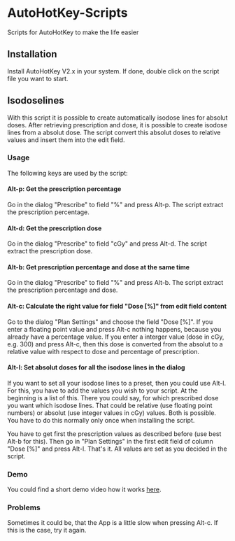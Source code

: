 # AutoHotKey-Scripts
Scripts for AutoHotKey to make the life easier

## Installation
Install AutoHotKey V2.x in your system. If done, double click on the script file you want to start.

## Isodoselines
With this script it is possible to create automatically isodose lines for absolut doses. After retrieving prescription and dose, it is possible to create isodose lines from a absolut dose. The script convert this absolut doses to relative values and insert them into the edit field.

### Usage
The following keys are used by the script:

#### Alt-p: Get the prescription percentage
Go in the dialog "Prescribe" to field "%" and press Alt-p. The script extract the prescription percentage.

#### Alt-d: Get the prescription dose
Go in the dialog "Prescribe" to field "cGy" and press Alt-d. The script extract the prescription dose.

#### Alt-b: Get prescription percentage and dose at the same time
Go in the dialog "Prescribe" to field "%" and press Alt-b. The script extract the prescription percentage and dose.

#### Alt-c: Calculate the right value for field "Dose [%]" from edit field content
Go to the dialog "Plan Settings" and choose the field "Dose [%]". If you enter a floating point value and press Alt-c nothing happens, because you already have a percentage value. If you enter a interger value (dose in cGy, e.g. 300) and press Alt-c, then this dose is converted from the absolut to a relative value with respect to dose and percentage of prescription.

#### Alt-l: Set absolut doses for all the isodose lines in the dialog
If you want to set all your isodose lines to a preset, then you could use Alt-l. For this, you have to add the values you wish to your script. At the beginning is a list of this. There you could say, for which prescribed dose you want which isodose lines. That could be relative (use floating point numbers) or absolut (use integer values in cGy) values. Both is possible. You have to do this normally only once when installing the script.

You have to get first the prescription values as described before (use best Alt-b for this). Then go in "Plan Settings" in the first edit field of column "Dose [%]" and press Alt-l. That's it. All values are set as you decided in the script.

### Demo
You could find a short demo video how it works [here](https://github.com/ZapAddOns/AutoHotKey-Scripts/blob/main/Isodoselines-Demo.mp4).

### Problems
Sometimes it could be, that the App is a little slow when pressing Alt-c. If this is the case, try it again.
